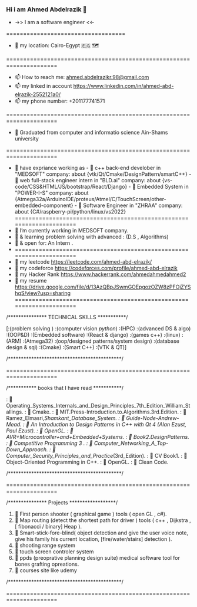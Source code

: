 ### Hi i am Ahmed Abdelrazik 👋

- ->> I am a software engineer  <<- 

===================================

- 📍 my location: Cairo-Egypt 🇪🇬 🗺

=====================================================================

- 📫 How to reach me: ahmed.abdelrazikr.98@gmail.com
- 📫 my linked in account https://www.linkedin.com/in/ahmed-abd-elrazik-2552121a0/
- 📫 my phone number: +201177741571

=====================================================================

- 🌱 Graduated from computer and informatio science Ain-Shams university

=====================================================================
- 🌱 have expriance working as
         - 🔭 c++ back-end develober in "MEDSOFT" company: about {vtk/Qt/Cmake/DesignPattern/smartC++}
         - 🔭 web full-stack engineer intern in "BLD.ai" company: about {vs-code/CSS&HTML/JS/bootstrap/React/Django}
         - 🔭 Embedded System in "POWER-I-S" company: about {Atmega32a/ArduinoIDE/proteus/Atmel/C/TouchScreen/other-embedded-component}
         - 🔭 Software Engineer in "ZHRAA" company: about {C#/raspberry-pi/python/linux/vs2022}
=====================================================================
- 🌱 I’m currently working in MEDSOFT company.
- 🌱 & learning problem solving with advanced : (D.S , Algorithms)
- 🌱 & open for: An Intern .
- =====================================================================
- 🌱 my leetcode https://leetcode.com/ahmed-abd-elrazik/
- 🌱 my codeforce https://codeforces.com/profile/ahmed-abd-elrazik
- 🌱 my Hacker Rank https://www.hackerrank.com/ahmedahmedahmed2
- 🌱 my resume https://drive.google.com/file/d/13AzQBpJSwmGOEpgozOZW8zPFOjZYShqS/view?usp=sharing
=====================================================================

/*************** TECHNICAL SKILLS ***********/

[:(problem solving ) :(computer vision _python_) 
:(HPC) :(advanced DS & algo) :(OOP&D)
:(Embedded software) :(React & django) 
:(games c++) :(linux) :(ARM) :(Atmega32)
:(oop/designed patterns/system design) 
:(database design & sql) 
:(Cmake) :(Smart C++) :(VTK & QT)]

/********************************************/

=====================================================================

/*********** books that I have read ***********/

: 📖 Operating_Systems_Internals_and_Design_Principles_7th_Edition_William_Stallings.
: 📖 Cmake.
: 📖 MIT.Press-Introduction.to.Algorithms.3rd.Edition.
: 📖 Ramez_Elmasri,_Shamkant_Database_System.
: 📖 Guide-Node-Andrew-Mead.
: 📖 An Introduction to Design Patterns in C++ with Qt 4 (Alan Ezust, Paul Ezust).
: 📖 OpenGL.
: 📖 AVR+Microcontroller+and+Embedded+Systems.
: 📖 Book2.DesignPatterns.
: 📖 Competitive Programming 3 .
: 📖 Computer_Networking_A_Top-Down_Approach.
: 📖 Computer_Security_Principles_and_Practice_(3rd_Edition).
: 📖 CV Book1.
: 📖 Object-Oriented Programming in C++.
: 📖 OpenGL.
: 📖 Clean Code.

/********************************************/

=====================================================================

/*************** Projects ******************/

1.	📂 First person shooter ( graphical game ) tools ( open GL , c#).
2.	📂 Map routing (detect the shortest path for driver ) tools ( c++ , Dijkstra ,[ fibonacci / binary] Heap ).
3.	📂 Smart-stick-fore-blind( object detection and give the user voice note, give his family his current location, [fire/water/stairs] detection ).
4.	📂 shooting range system 
5.	📂 touch screen controler system
6.	📂 ppds (preoprative planning design suite) medical software tool for bones grafting opreations.
7.	📂 courses site like udemy

/********************************************/

=====================================================================
